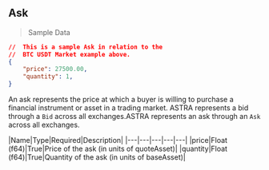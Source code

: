 ## Ask

> Sample Data

```json
//  This is a sample Ask in relation to the 
//  BTC USDT Market example above.
{
    "price": 27500.00,
    "quantity": 1,
}
```



An ask represents the price at which a buyer is willing to purchase a financial instrument or asset in a trading market. ASTRA represents a bid through a `Bid` across all exchanges.ASTRA represents an ask through an `Ask` across all exchanges.


|Name|Type|Required|Description|
|---|---|---|---|---|
|price|Float (f64)|True|Price of the ask (in units of quoteAsset)|
|quantity|Float (f64)|True|Quantity of the ask (in units of baseAsset)|
